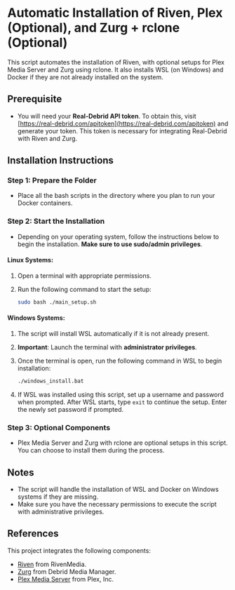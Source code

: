 # Automatic Installation of Riven, Plex (Optional), and Zurg + rclone (Optional)

This script automates the installation of Riven, with optional setups for Plex Media Server and Zurg using rclone. It also installs WSL (on Windows) and Docker if they are not already installed on the system.

## Prerequisite

- You will need your **Real-Debrid API token**. To obtain this, visit [https://real-debrid.com/apitoken](https://real-debrid.com/apitoken) and generate your token. This token is necessary for integrating Real-Debrid with Riven and Zurg.

## Installation Instructions

### Step 1: Prepare the Folder
- Place all the bash scripts in the directory where you plan to run your Docker containers.

### Step 2: Start the Installation
- Depending on your operating system, follow the instructions below to begin the installation. **Make sure to use sudo/admin privileges**.

#### Linux Systems:
1. Open a terminal with appropriate permissions.
2. Run the following command to start the setup:

    ```bash
    sudo bash ./main_setup.sh
    ```

#### Windows Systems:
1. The script will install WSL automatically if it is not already present.
2. **Important**: Launch the terminal with **administrator privileges**.
3. Once the terminal is open, run the following command in WSL to begin installation:

    ```bash
    ./windows_install.bat
    ```

4. If WSL was installed using this script, set up a username and password when prompted. After WSL starts, type `exit` to continue the setup. Enter the newly set password if prompted.

### Step 3: Optional Components
- Plex Media Server and Zurg with rclone are optional setups in this script. You can choose to install them during the process.

## Notes
- The script will handle the installation of WSL and Docker on Windows systems if they are missing.
- Make sure you have the necessary permissions to execute the script with administrative privileges.
  
## References

This project integrates the following components:

- [Riven](https://github.com/rivenmedia/riven) from RivenMedia.
- [Zurg](https://github.com/debridmediamanager/zurg-testing) from Debrid Media Manager.
- [Plex Media Server](https://github.com/plexinc/pms-docker) from Plex, Inc.
